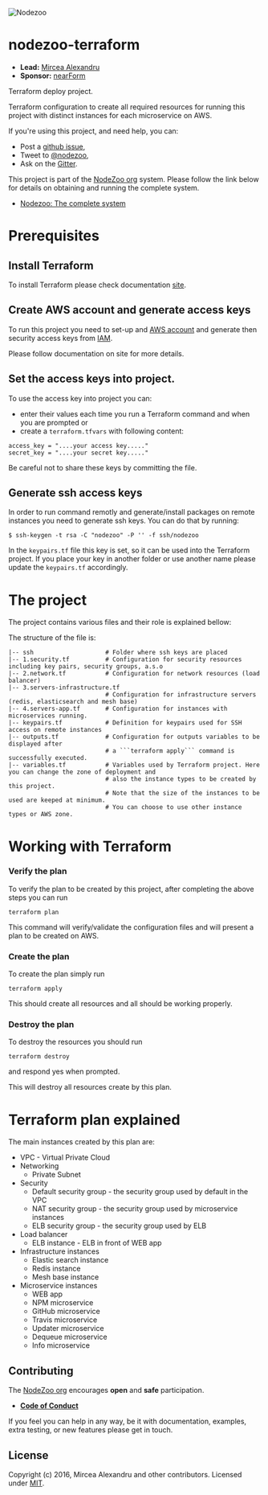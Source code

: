![Nodezoo][Logo]

# nodezoo-terraform

- __Lead:__ [Mircea Alexandru][Lead]
- __Sponsor:__ [nearForm][]


Terraform deploy project.

Terraform configuration to create all required resources for running this project with distinct instances for each microservice on AWS.

If you're using this project, and need help, you can:

- Post a [github issue][],
- Tweet to [@nodezoo][],
- Ask on the [Gitter][gitter-url].

This project is part of the [NodeZoo org][] system. Please follow the
link below for details on obtaining and running the complete system.

- [Nodezoo: The complete system][System]


# Prerequisites

## Install Terraform

To install Terraform please check documentation [site](https://www.terraform.io/intro/getting-started/install.html).

## Create AWS account and generate access keys

To run this project you need to set-up and [AWS account](http://console.aws.amazon.com) and generate then security access keys from [IAM](https://console.aws.amazon.com/iam/home).

Please follow documentation on site for more details.

## Set the access keys into project.

To use the access key into project you can:
 * enter their values each time you run a Terraform command and when you are prompted or
 * create a ```terraform.tfvars``` with following content:

```
access_key = "....your access key....."
secret_key = "....your secret key....."
```
 
Be careful not to share these keys by committing the file.
 
## Generate ssh access keys

In order to run command remotly and generate/install packages on remote instances you need to generate ssh keys. You can do that by running:

```
$ ssh-keygen -t rsa -C "nodezoo" -P '' -f ssh/nodezoo
```

In the ```keypairs.tf``` file this key is set, so it can be used into the Terraform project. If you place your key in another folder or use another name please update the ```keypairs.tf``` accordingly.

# The project

The project contains various files and their role is explained bellow:

The structure of the file is:

```
|-- ssh                    # Folder where ssh keys are placed
|-- 1.security.tf          # Configuration for security resources including key pairs, security groups, a.s.o
|-- 2.network.tf           # Configuration for network resources (load balancer)
|-- 3.servers-infrastructure.tf
                           # Configuration for infrastructure servers (redis, elasticsearch and mesh base)
|-- 4.servers-app.tf       # Configuration for instances with microservices running.
|-- keypairs.tf            # Definition for keypairs used for SSH access on remote instances
|-- outputs.tf             # Configuration for outputs variables to be displayed after 
                           # a ```terraform apply``` command is successfully executed.
|-- variables.tf           # Variables used by Terraform project. Here you can change the zone of deployment and 
                           # also the instance types to be created by this project. 
                           # Note that the size of the instances to be used are keeped at minimum. 
                           # You can choose to use other instance types or AWS zone.
```


# Working with Terraform

### Verify the plan
To verify the plan to be created by this project, after completing the above steps you can run 
```
terraform plan
```

This command will verify/validate the configuration files and will present a plan to be created on AWS.

### Create the plan

To create the plan simply run

```
terraform apply
```

This should create all resources and all should be working properly.

### Destroy the plan

To destroy the resources you should run 

```
terraform destroy
```

and respond yes when prompted.

This will destroy all resources create by this plan.

# Terraform plan explained

The main instances created by this plan are:

  * VPC - Virtual Private Cloud
  * Networking
    * Private Subnet
  * Security
    * Default security group - the security group used by default in the VPC
    * NAT security group - the security group used by microservice instances
    * ELB security group - the security group used by ELB
  * Load balancer
    * ELB instance - ELB in front of WEB app
  * Infrastructure instances
    * Elastic search instance
    * Redis instance
    * Mesh base instance
  * Microservice instances
    * WEB app
    * NPM microservice 
    * GitHub microservice
    * Travis microservice
    * Updater microservice
    * Dequeue microservice
    * Info microservice
    

## Contributing
The [NodeZoo org][] encourages __open__ and __safe__ participation.

- __[Code of Conduct][CoC]__

If you feel you can help in any way, be it with documentation, examples, extra testing, or new
features please get in touch.

## License
Copyright (c) 2016, Mircea Alexandru and other contributors.
Licensed under [MIT][].


[MIT]: ./LICENSE
[CoC]: ./CoC.md
[Lead]: https://github.com/mirceaalexandru
[nearForm]: http://www.nearform.com/
[NodeZoo]: http://www.nodezoo.com/
[NodeZoo org]: https://github.com/nodezoo
[Logo]: https://raw.githubusercontent.com/nodezoo/nodezoo-org/master/assets/logo-nodezoo.png
[github issue]: https://github.com/nodezoo/nodezoo-terraform/issues
[@nodezoo]: http://twitter.com/nodezoo
[gitter-url]: https://gitter.im/nodezoo/nodezoo-org
[System]: https://github.com/nodezoo/nodezoo-system
